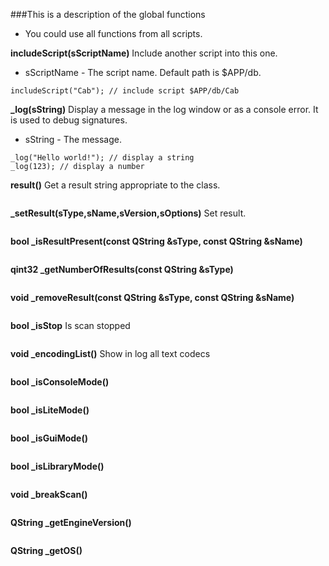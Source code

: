 ###This is a description of the global functions

* You could use all functions from all scripts.

**includeScript(sScriptName)** Include another script into this one.

* sScriptName - The script name. Default path is $APP/db.

```
includeScript("Cab"); // include script $APP/db/Cab
```
**_log(sString)** Display a message in the log window or as a console error. It is used to debug signatures.

* sString - The message.

```
_log("Hello world!"); // display a string
_log(123); // display a number
```
**result()** Get a result string appropriate to the class.

```
```
**_setResult(sType,sName,sVersion,sOptions)** Set result.

```
```
**bool _isResultPresent(const QString &sType, const QString &sName)**

```
```
**qint32 _getNumberOfResults(const QString &sType)**

```
```
**void _removeResult(const QString &sType, const QString &sName)**

```
```
**bool _isStop** Is scan stopped

```
```
**void _encodingList()** Show in log all text codecs 

```
```
**bool _isConsoleMode()**

```
```
**bool _isLiteMode()**

```
```
**bool _isGuiMode()**

```
```
**bool _isLibraryMode()**

```
```
**void _breakScan()** 

```
```
**QString _getEngineVersion()** 

```
```
**QString _getOS()** 

```
```